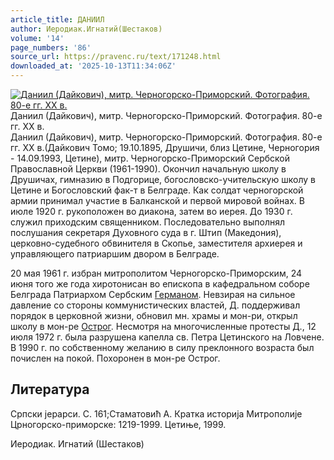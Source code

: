 ```yaml
---
article_title: ДАНИИЛ
author: Иеродиак.Игнатий(Шестаков)
volume: '14'
page_numbers: '86'
source_url: https://pravenc.ru/text/171248.html
downloaded_at: '2025-10-13T11:34:06Z'
---
```


[![Даниил (Дайкович), митр. Черногорско-Приморский. Фотография. 80-е гг. XX в.](https://pravenc.ru/data/568/478/1234/i200.jpg "Кликните для увеличения картинки")](https://pravenc.ru/data/568/478/1234/i400.jpg)Даниил (Дайкович), митр. Черногорско-Приморский. Фотография. 80-е гг. XX в.  
Даниил (Дайкович), митр. Черногорско-Приморский. Фотография. 80-е гг. XX в.(Дайкович Томо; 19.10.1895, Друшичи, близ Цетине, Черногория - 14.09.1993, Цетине), митр. Черногорско-Приморский Сербской Православной Церкви (1961-1990). Окончил начальную школу в Друшичах, гимназию в Подгорице, богословско-учительскую школу в Цетине и Богословский фак-т в Белграде. Как солдат черногорской армии принимал участие в Балканской и первой мировой войнах. В июле 1920 г. рукоположен во диакона, затем во иерея. До 1930 г. служил приходским священником. Последовательно выполнял послушания секретаря Духовного суда в г. Штип (Македония), церковно-судебного обвинителя в Скопье, заместителя архиерея и управляющего патриаршим двором в Белграде.

20 мая 1961 г. избран митрополитом Черногорско-Приморским, 24 июня того же года хиротонисан во епископа в кафедральном соборе Белграда Патриархом Сербским [Германом](https://pravenc.ru/text/ГЕРМАН.html). Невзирая на сильное давление со стороны коммунистических властей, Д. поддерживал порядок в церковной жизни, обновил мн. храмы и мон-ри, открыл школу в мон-ре [Острог](https://pravenc.ru/text/Острог.html). Несмотря на многочисленные протесты Д., 12 июля 1972 г. была разрушена капелла св. Петра Цетинского на Ловчене. В 1990 г. по собственному желанию в силу преклонного возраста был почислен на покой. Похоронен в мон-ре Острог.

## Литература

Српски jерарси. С. 161;Стаматовић А. Кратка историjа Митрополиjе Црногорско-приморске: 1219-1999. Цетиње, 1999.

Иеродиак.  Игнатий   (Шестаков)
